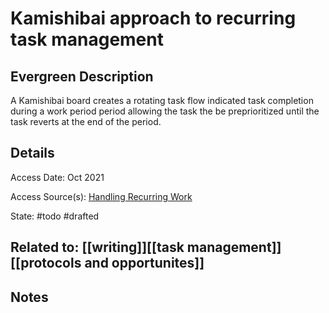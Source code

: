 # Kamishibai approach to recurring task management

## Evergreen Description
A Kamishibai board creates a rotating task flow indicated task completion during a work period period allowing the task the be preprioritized until the task reverts at the end of the period.

## Details

Access Date: Oct 2021

Access Source(s): [Handling Recurring Work](https://agile-aspects.michaelmahlberg.com/2020/04/handling-recurring-work-some-options.html)

State: #todo #drafted

## Related to: [[writing]][[task management]][[protocols and opportunites]]

## Notes

